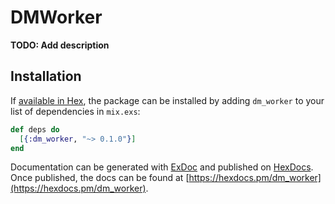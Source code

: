 # DMWorker

**TODO: Add description**

## Installation

If [available in Hex](https://hex.pm/docs/publish), the package can be installed
by adding `dm_worker` to your list of dependencies in `mix.exs`:

```elixir
def deps do
  [{:dm_worker, "~> 0.1.0"}]
end
```

Documentation can be generated with [ExDoc](https://github.com/elixir-lang/ex_doc)
and published on [HexDocs](https://hexdocs.pm). Once published, the docs can
be found at [https://hexdocs.pm/dm_worker](https://hexdocs.pm/dm_worker).

